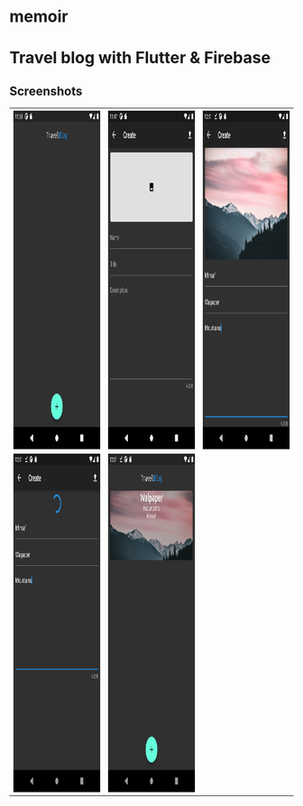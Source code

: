 # memoir

# Travel blog with Flutter & Firebase




## Screenshots


<table style="width:100%">
  <tr>
    <th>
      <img src="https://github.com/minsaf7/Flutter-blog-with-Firebase/blob/main/Screenshots/1.png" width="300" height="600"/>
    </th>
    <th><img src="https://github.com/minsaf7/Flutter-blog-with-Firebase/blob/main/Screenshots/2.png" width="300" height="600"/></th>
    <th><img src="https://github.com/minsaf7/Flutter-blog-with-Firebase/blob/main/Screenshots/3.png" width="300" height="600"/></th>
   
  </tr>
  <tr>
    <td>
    <img src="https://github.com/minsaf7/Flutter-blog-with-Firebase/blob/main/Screenshots/4.png" width="300" height="600"/>
    </td>
    <td>
    <img src="https://github.com/minsaf7/Flutter-blog-with-Firebase/blob/main/Screenshots/5.png" width="300" height="600"/>
    </td>
   
  </tr>
  
   
 
</table>


